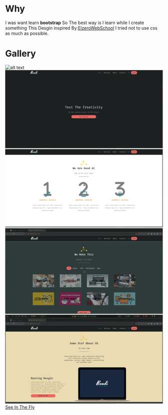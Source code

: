 # Why

I was want learn **bootstrap** So
The best way is I learn while I create something
This Desgin inspired By:[ElzeroWebSchool](https://youtube.com/playlist?list=PLDoPjvoNmBAyvm7f--dc6XqkpfDcen_vQ&si=wSBEo5Q1Nsk7J1Pj)
I tried not to use css as much as possible.

# Gallery

![alt text](./assets/image1.png)
![alt text](./assets/image2.png)
![alt text](./assets/image3.png)
![alt text](./assets/image4.png)
![alt text](./assets/image5.png)
[ See In The Fly ](https://u-shen.github.io/Bandi-Web-Site/#)
